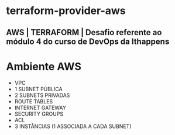 # terraform-provider-aws
AWS | TERRAFORM | Desafio referente ao módulo 4 do curso de DevOps da Ithappens
---
#  Ambiente AWS

- VPC
- 1 SUBNET PÚBLICA
- 2 SUBNETS PRIVADAS
- ROUTE TABLES
- INTERNET GATEWAY
- SECURITY GROUPS
- ACL
- 3 INSTÂNCIAS (1 ASSOCIADA A CADA SUBNET)
